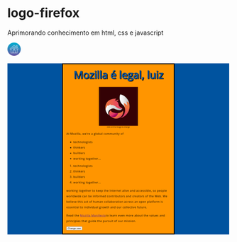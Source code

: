 # logo-firefox

 Aprimorando conhecimento em html, css e javascript

 <img src = "images/home-page.png">

 [<img src = "images/banner.png">](https://luizacn.github.io/logo-firefox/)


 
